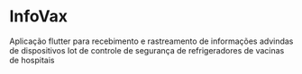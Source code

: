 # InfoVax
Aplicação flutter para recebimento e rastreamento de informações advindas de dispositivos Iot de controle de segurança de refrigeradores de vacinas de hospitais
